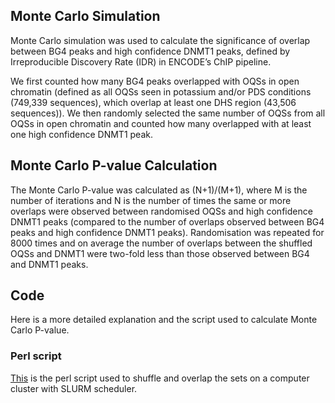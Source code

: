 ## Monte Carlo Simulation

Monte Carlo simulation was used to calculate the significance of overlap between BG4 peaks and high confidence DNMT1 peaks, defined by Irreproducible Discovery Rate (IDR) in ENCODE’s ChIP pipeline. 

We first counted how many BG4 peaks overlapped with OQSs in open chromatin (defined as all OQSs seen in potassium and/or PDS conditions (749,339 sequences), which overlap at least one DHS region (43,506 sequences)). We then randomly selected the same number of OQSs from all OQSs in open chromatin and counted how many overlapped with at least one high confidence DNMT1 peak. 

## Monte Carlo P-value Calculation

The Monte Carlo P-value was calculated as (N+1)/(M+1), where M is the number of iterations and N is the number of times the same or more overlaps were observed between randomised OQSs and high confidence DNMT1 peaks (compared to the number of overlaps observed between BG4 peaks and high confidence DNMT1 peaks). Randomisation was repeated for 8000 times and on average the number of overlaps between the shuffled OQSs and DNMT1 were two-fold less than those observed between BG4 and DNMT1 peaks.

## Code

Here is a more detailed explanation and the script used to calculate Monte Carlo P-value.

### Perl script 
[This](OQS_DNMT_BG4_permutation_github.pl) is the perl script used to shuffle and overlap the sets on a computer cluster with SLURM scheduler.


